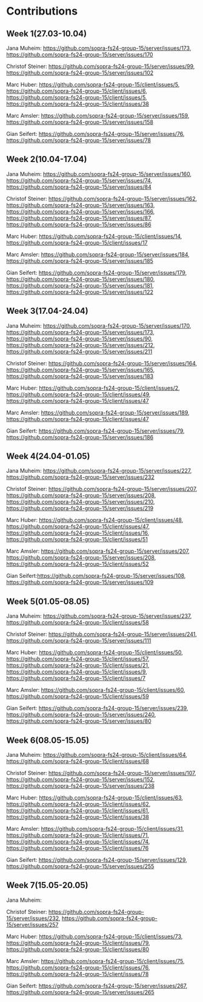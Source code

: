 # Contributions
## Week 1(27.03-10.04)
Jana Muheim: https://github.com/sopra-fs24-group-15/server/issues/173, https://github.com/sopra-fs24-group-15/server/issues/170

Christof Steiner: https://github.com/sopra-fs24-group-15/server/issues/99, https://github.com/sopra-fs24-group-15/server/issues/102

Marc Huber: https://github.com/sopra-fs24-group-15/client/issues/5, https://github.com/sopra-fs24-group-15/client/issues/6, https://github.com/sopra-fs24-group-15/client/issues/5, https://github.com/sopra-fs24-group-15/client/issues/38

Marc Amsler: https://github.com/sopra-fs24-group-15/server/issues/159, https://github.com/sopra-fs24-group-15/server/issues/158

Gian Seifert: https://github.com/sopra-fs24-group-15/server/issues/76, https://github.com/sopra-fs24-group-15/server/issues/78

## Week 2(10.04-17.04)
Jana Muheim: https://github.com/sopra-fs24-group-15/server/issues/160, https://github.com/sopra-fs24-group-15/server/issues/74, https://github.com/sopra-fs24-group-15/server/issues/84

Christof Steiner: https://github.com/sopra-fs24-group-15/server/issues/162, https://github.com/sopra-fs24-group-15/server/issues/163, https://github.com/sopra-fs24-group-15/server/issues/166, https://github.com/sopra-fs24-group-15/server/issues/87, https://github.com/sopra-fs24-group-15/server/issues/86

Marc Huber: https://github.com/sopra-fs24-group-15/client/issues/14, https://github.com/sopra-fs24-group-15/client/issues/17

Marc Amsler: https://github.com/sopra-fs24-group-15/server/issues/184, https://github.com/sopra-fs24-group-15/server/issues/185

Gian Seifert: https://github.com/sopra-fs24-group-15/server/issues/179, https://github.com/sopra-fs24-group-15/server/issues/180, https://github.com/sopra-fs24-group-15/server/issues/181, https://github.com/sopra-fs24-group-15/server/issues/122

## Week 3(17.04-24.04)
Jana Muheim: https://github.com/sopra-fs24-group-15/server/issues/170, https://github.com/sopra-fs24-group-15/server/issues/173, https://github.com/sopra-fs24-group-15/server/issues/90, https://github.com/sopra-fs24-group-15/server/issues/212, https://github.com/sopra-fs24-group-15/server/issues/211

Christof Steiner: https://github.com/sopra-fs24-group-15/server/issues/164, https://github.com/sopra-fs24-group-15/server/issues/165, https://github.com/sopra-fs24-group-15/server/issues/183

Marc Huber: https://github.com/sopra-fs24-group-15/client/issues/2, https://github.com/sopra-fs24-group-15/client/issues/49, https://github.com/sopra-fs24-group-15/client/issues/47

Marc Amsler: https://github.com/sopra-fs24-group-15/server/issues/189, https://github.com/sopra-fs24-group-15/client/issues/47

Gian Seifert: https://github.com/sopra-fs24-group-15/server/issues/79, https://github.com/sopra-fs24-group-15/server/issues/186

## Week 4(24.04-01.05)
Jana Muheim: https://github.com/sopra-fs24-group-15/server/issues/227, https://github.com/sopra-fs24-group-15/server/issues/232

Christof Steiner: https://github.com/sopra-fs24-group-15/server/issues/207, https://github.com/sopra-fs24-group-15/server/issues/208, https://github.com/sopra-fs24-group-15/server/issues/210, https://github.com/sopra-fs24-group-15/server/issues/219

Marc Huber: https://github.com/sopra-fs24-group-15/client/issues/48, https://github.com/sopra-fs24-group-15/client/issues/47, https://github.com/sopra-fs24-group-15/client/issues/16, https://github.com/sopra-fs24-group-15/client/issues/51

Marc Amsler: https://github.com/sopra-fs24-group-15/server/issues/207, https://github.com/sopra-fs24-group-15/server/issues/208, https://github.com/sopra-fs24-group-15/client/issues/52

Gian Seifert:https://github.com/sopra-fs24-group-15/server/issues/108, https://github.com/sopra-fs24-group-15/server/issues/109

## Week 5(01.05-08.05)
Jana Muheim: https://github.com/sopra-fs24-group-15/server/issues/237, https://github.com/sopra-fs24-group-15/client/issues/58

Christof Steiner: https://github.com/sopra-fs24-group-15/server/issues/241, https://github.com/sopra-fs24-group-15/server/issues/111

Marc Huber: https://github.com/sopra-fs24-group-15/client/issues/50, https://github.com/sopra-fs24-group-15/client/issues/57, https://github.com/sopra-fs24-group-15/client/issues/21, https://github.com/sopra-fs24-group-15/client/issues/9, https://github.com/sopra-fs24-group-15/client/issues/7

Marc Amsler: https://github.com/sopra-fs24-group-15/client/issues/60, https://github.com/sopra-fs24-group-15/client/issues/59

Gian Seifert: https://github.com/sopra-fs24-group-15/server/issues/239, https://github.com/sopra-fs24-group-15/server/issues/240, https://github.com/sopra-fs24-group-15/server/issues/80

## Week 6(08.05-15.05)
Jana Muheim: https://github.com/sopra-fs24-group-15/client/issues/64, https://github.com/sopra-fs24-group-15/client/issues/68

Christof Steiner: https://github.com/sopra-fs24-group-15/server/issues/107, https://github.com/sopra-fs24-group-15/server/issues/152, https://github.com/sopra-fs24-group-15/server/issues/238

Marc Huber: https://github.com/sopra-fs24-group-15/client/issues/63, https://github.com/sopra-fs24-group-15/client/issues/62, https://github.com/sopra-fs24-group-15/client/issues/61, https://github.com/sopra-fs24-group-15/client/issues/38

Marc Amsler: https://github.com/sopra-fs24-group-15/client/issues/31, https://github.com/sopra-fs24-group-15/client/issues/71, https://github.com/sopra-fs24-group-15/client/issues/74, https://github.com/sopra-fs24-group-15/client/issues/76

Gian Seifert: https://github.com/sopra-fs24-group-15/server/issues/129, https://github.com/sopra-fs24-group-15/server/issues/255

## Week 7(15.05-20.05)
Jana Muheim:

Christof Steiner: https://github.com/sopra-fs24-group-15/server/issues/232, https://github.com/sopra-fs24-group-15/server/issues/257

Marc Huber: https://github.com/sopra-fs24-group-15/client/issues/73, https://github.com/sopra-fs24-group-15/client/issues/79, https://github.com/sopra-fs24-group-15/client/issues/80

Marc Amsler: https://github.com/sopra-fs24-group-15/client/issues/75, https://github.com/sopra-fs24-group-15/client/issues/76, https://github.com/sopra-fs24-group-15/client/issues/78

Gian Seifert: https://github.com/sopra-fs24-group-15/server/issues/267, https://github.com/sopra-fs24-group-15/server/issues/265
